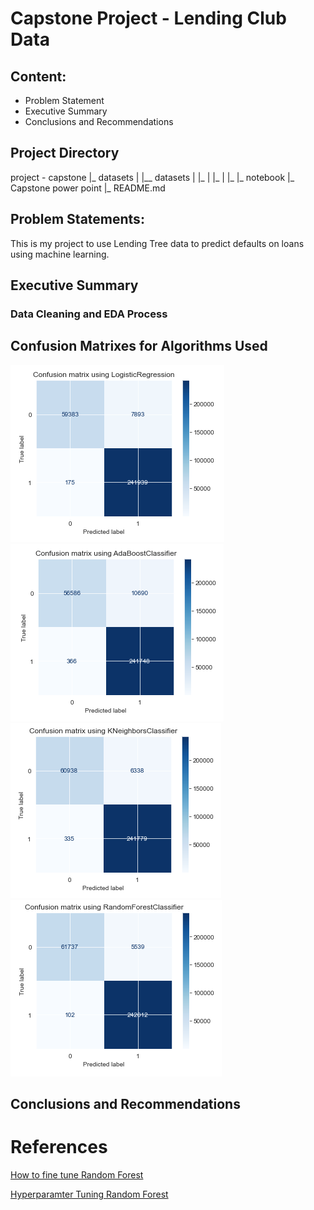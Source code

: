 # Capstone Project - Lending Club Data


## Content:
 - Problem Statement
 - Executive Summary
 - Conclusions and Recommendations



## Project Directory
project - capstone
|_ datasets
|  |__ datasets 
|  |_
|  |_
|  |_
|_ notebook
|_ Capstone power point
|_ README.md
 
 
 
## Problem Statements:
This is my project to use Lending Tree data to predict defaults on loans using machine learning.


## Executive Summary 
### Data Cleaning and EDA Process 


## Confusion Matrixes for Algorithms Used
![Logistic Regression CM](./images/cm-logistic.png "Logistic Regression Image")
![Ada Boost CM](./images/cm-adaboost.png "Adaboost Image")
![KNN CM](./images/cm-kneighbors.png "KNN CM")
![Random Forest CM](./images/cm-randomforest.png "Random Forest CM")


## Conclusions and Recommendations 


# References

[How to fine tune Random Forest](https://towardsdatascience.com/random-forest-hyperparameters-and-how-to-fine-tune-them-17aee785ee0d)

[Hyperparamter Tuning Random Forest](https://www.analyticsvidhya.com/blog/2020/03/beginners-guide-random-forest-hyperparameter-tuning/)


